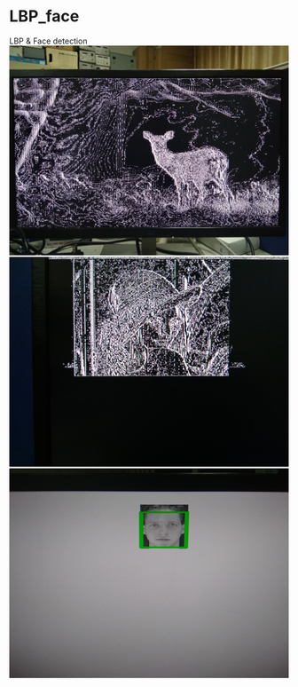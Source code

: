 # LBP_face
LBP & Face detection
![image](https://github.com/xuanwo11/LBP_face/blob/master/face_pic/IMG_20180623_210228.jpg)
![image](https://github.com/xuanwo11/LBP_face/blob/master/face_pic/IMG_20180624_174957.jpg)
![image](https://github.com/xuanwo11/LBP_face/blob/master/face_pic/IMG_20180705_224014.jpg)
